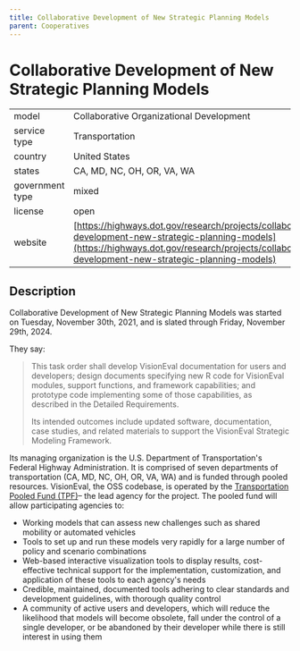 ```yaml
---
title: Collaborative Development of New Strategic Planning Models
parent: Cooperatives
---
```


# Collaborative Development of New Strategic Planning Models

|                   |                                          |
|:------------------|:-----------------------------------------|
| model             | Collaborative Organizational Development 
| service type      | Transportation
| country           | United States
| states            | CA, MD, NC, OH, OR, VA, WA
| government type   | mixed
| license           | open
| website           | [https://highways.dot.gov/research/projects/collaborative-development-new-strategic-planning-models](https://highways.dot.gov/research/projects/collaborative-development-new-strategic-planning-models)

## Description
Collaborative Development of New Strategic Planning Models was started on Tuesday, November 30th, 2021, and is slated through Friday, November 29th, 2024. 

They say:

>This task order shall develop VisionEval documentation for users and developers; design documents specifying new R code for VisionEval modules, support functions, and framework capabilities; and prototype code implementing some of those capabilities, as described in the Detailed Requirements.
> 
> Its intended outcomes include updated software, documentation, case studies, and related materials to support the VisionEval Strategic Modeling Framework.

Its managing organization is the U.S. Department of Transportation's Federal Highway Administration. It is comprised of seven departments of transportation (CA, MD, NC, OH, OR, VA, WA) and is funded through pooled resources. VisionEval, the OSS codebase, is operated by the [Transportation Pooled Fund (TPF)](https://pooledfund.org/Details/Study/621)– the lead agency for the project. The pooled fund will allow participating agencies to: 
* Working models that can assess new challenges such as shared mobility or automated vehicles
* Tools to set up and run these models very rapidly for a large number of policy and scenario combinations
* Web-based interactive visualization tools to display results, cost-effective technical support for the implementation, customization, and application of these tools to each agency's needs
* Credible, maintained, documented tools adhering to clear standards and development guidelines, with thorough quality control
* A community of active users and developers, which will reduce the likelihood that models will become obsolete, fall under the control of a single developer, or be abandoned by their developer while there is still interest in using them
